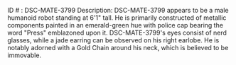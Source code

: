 ID # : DSC-MATE-3799
Description: DSC-MATE-3799 appears to be a male humanoid robot standing at 6'1" tall. He is primarily constructed of metallic components painted in an emerald-green hue with police cap bearing the word "Press" emblazoned upon it. DSC-MATE-3799's eyes consist of nerd glasses, while a jade earring can be observed on his right earlobe. He is notably adorned with a Gold Chain around his neck, which is believed to be immovable.